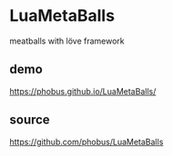 # LuaMetaBalls
meatballs with löve framework

## demo
https://phobus.github.io/LuaMetaBalls/

## source
https://github.com/phobus/LuaMetaBalls
